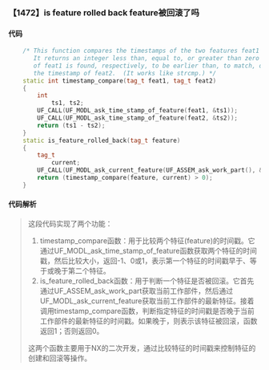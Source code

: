 ### 【1472】is feature rolled back feature被回滚了吗

#### 代码

```cpp
    /* This function compares the timestamps of the two features feat1 and feat2.  
       It returns an integer less than, equal to, or greater than zero if the timestamp  
       of feat1 is found, respectively, to be earlier than, to match, or be later than  
       the timestamp of feat2.  (It works like strcmp.) */  
    static int timestamp_compare(tag_t feat1, tag_t feat2)  
    {  
        int  
            ts1, ts2;  
        UF_CALL(UF_MODL_ask_time_stamp_of_feature(feat1, &ts1));  
        UF_CALL(UF_MODL_ask_time_stamp_of_feature(feat2, &ts2));  
        return (ts1 - ts2);  
    }  
    static is_feature_rolled_back(tag_t feature)  
    {  
        tag_t  
            current;  
        UF_CALL(UF_MODL_ask_current_feature(UF_ASSEM_ask_work_part(), &current));  
        return (timestamp_compare(feature, current) > 0);  
    }

```

#### 代码解析

> 这段代码实现了两个功能：
>
> 1. timestamp_compare函数：用于比较两个特征(feature)的时间戳。它通过UF_MODL_ask_time_stamp_of_feature函数获取两个特征的时间戳，然后比较大小，返回-1、0或1，表示第一个特征的时间戳早于、等于或晚于第二个特征。
> 2. is_feature_rolled_back函数：用于判断一个特征是否被回滚。它首先通过UF_ASSEM_ask_work_part获取当前工作部件，然后通过UF_MODL_ask_current_feature获取当前工作部件的最新特征。接着调用timestamp_compare函数，判断指定特征的时间戳是否晚于当前工作部件的最新特征的时间戳。如果晚于，则表示该特征被回滚，函数返回1；否则返回0。
>
> 这两个函数主要用于NX的二次开发，通过比较特征的时间戳来控制特征的创建和回滚等操作。
>
